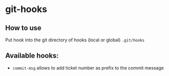 # git-hooks

## How to use

Put hook into the git directory of hooks (local or global) `.git/hooks`

## Available hooks:

* `commit-msg` allows to add ticket number as prefix to the commit message
